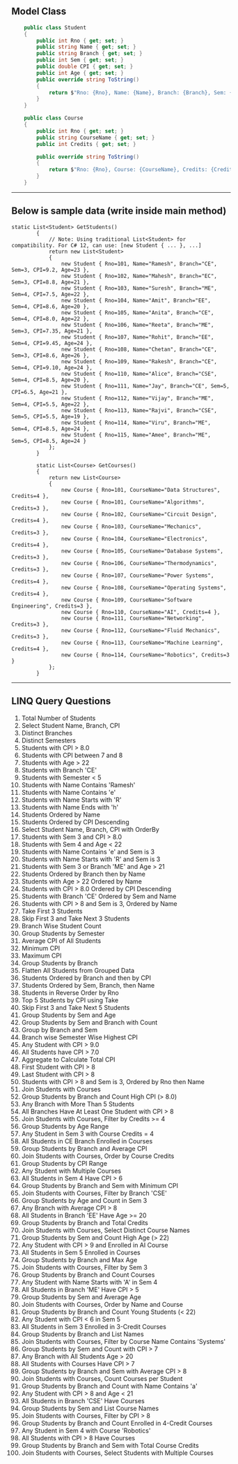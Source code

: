 ## Model Class
```csharp
    public class Student
    {
        public int Rno { get; set; }
        public string Name { get; set; }
        public string Branch { get; set; }
        public int Sem { get; set; }
        public double CPI { get; set; }
        public int Age { get; set; }
        public override string ToString()
        {
            return $"Rno: {Rno}, Name: {Name}, Branch: {Branch}, Sem: {Sem}, CPI: {CPI}, Age: {Age}";
        }
    }

    public class Course
    {
        public int Rno { get; set; }
        public string CourseName { get; set; }
        public int Credits { get; set; }

        public override string ToString()
        {
            return $"Rno: {Rno}, Course: {CourseName}, Credits: {Credits}";
        }
    }
```
---
## Below is sample data (write inside main method)
```csahrp
static List<Student> GetStudents()
        {
            // Note: Using traditional List<Student> for compatibility. For C# 12, can use: [new Student { ... }, ...]
            return new List<Student>
            {
                new Student { Rno=101, Name="Ramesh", Branch="CE", Sem=3, CPI=9.2, Age=23 },
                new Student { Rno=102, Name="Mahesh", Branch="EC", Sem=3, CPI=8.8, Age=21 },
                new Student { Rno=103, Name="Suresh", Branch="ME", Sem=4, CPI=7.5, Age=22 },
                new Student { Rno=104, Name="Amit", Branch="EE", Sem=4, CPI=8.6, Age=20 },
                new Student { Rno=105, Name="Anita", Branch="CE", Sem=4, CPI=8.0, Age=22 },
                new Student { Rno=106, Name="Reeta", Branch="ME", Sem=3, CPI=7.35, Age=21 },
                new Student { Rno=107, Name="Rohit", Branch="EE", Sem=4, CPI=9.45, Age=24 },
                new Student { Rno=108, Name="Chetan", Branch="CE", Sem=3, CPI=8.6, Age=26 },
                new Student { Rno=109, Name="Rakesh", Branch="CE", Sem=4, CPI=9.10, Age=24 },
                new Student { Rno=110, Name="Alice", Branch="CSE", Sem=4, CPI=8.5, Age=20 },
                new Student { Rno=111, Name="Jay", Branch="CE", Sem=5, CPI=6.5, Age=21 },
                new Student { Rno=112, Name="Vijay", Branch="ME", Sem=4, CPI=5.5, Age=22 },
                new Student { Rno=113, Name="Rajvi", Branch="CSE", Sem=5, CPI=5.5, Age=19 },
                new Student { Rno=114, Name="Viru", Branch="ME", Sem=4, CPI=8.5, Age=24 },
                new Student { Rno=115, Name="Amee", Branch="ME", Sem=5, CPI=8.5, Age=24 }
            };
        }

        static List<Course> GetCourses()
        {
            return new List<Course>
            {
                new Course { Rno=101, CourseName="Data Structures", Credits=4 },
                new Course { Rno=101, CourseName="Algorithms", Credits=3 },
                new Course { Rno=102, CourseName="Circuit Design", Credits=4 },
                new Course { Rno=103, CourseName="Mechanics", Credits=3 },
                new Course { Rno=104, CourseName="Electronics", Credits=4 },
                new Course { Rno=105, CourseName="Database Systems", Credits=3 },
                new Course { Rno=106, CourseName="Thermodynamics", Credits=3 },
                new Course { Rno=107, CourseName="Power Systems", Credits=4 },
                new Course { Rno=108, CourseName="Operating Systems", Credits=4 },
                new Course { Rno=109, CourseName="Software Engineering", Credits=3 },
                new Course { Rno=110, CourseName="AI", Credits=4 },
                new Course { Rno=111, CourseName="Networking", Credits=3 },
                new Course { Rno=112, CourseName="Fluid Mechanics", Credits=3 },
                new Course { Rno=113, CourseName="Machine Learning", Credits=4 },
                new Course { Rno=114, CourseName="Robotics", Credits=3 }
            };
        }

```
---

## LINQ Query Questions

1. Total Number of Students
2. Select Student Name, Branch, CPI
3. Distinct Branches
4. Distinct Semesters
5. Students with CPI > 8.0
6. Students with CPI between 7 and 8
7. Students with Age > 22
8. Students with Branch 'CE'
9. Students with Semester < 5
10. Students with Name Contains 'Ramesh'
11. Students with Name Contains 'e'
12. Students with Name Starts with 'R'
13. Students with Name Ends with 'h'
14. Students Ordered by Name
15. Students Ordered by CPI Descending
16. Select Student Name, Branch, CPI with OrderBy
17. Students with Sem 3 and CPI > 8.0
18. Students with Sem 4 and Age < 22
19. Students with Name Contains 'e' and Sem is 3
20. Students with Name Starts with 'R' and Sem is 3
21. Students with Sem 3 or Branch 'ME' and Age > 21
22. Students Ordered by Branch then by Name
23. Students with Age > 22 Ordered by Name
24. Students with CPI > 8.0 Ordered by CPI Descending
25. Students with Branch 'CE' Ordered by Sem and Name
26. Students with CPI > 8 and Sem is 3, Ordered by Name
27. Take First 3 Students
28. Skip First 3 and Take Next 3 Students
29. Branch Wise Student Count
30. Group Students by Semester
31. Average CPI of All Students
32. Minimum CPI
33. Maximum CPI
34. Group Students by Branch
35. Flatten All Students from Grouped Data
36. Students Ordered by Branch and then by CPI
37. Students Ordered by Sem, Branch, then Name
38. Students in Reverse Order by Rno
39. Top 5 Students by CPI using Take
40. Skip First 3 and Take Next 5 Students
41. Group Students by Sem and Age
42. Group Students by Sem and Branch with Count
43. Group by Branch and Sem
44. Branch wise Semester Wise Highest CPI
45. Any Student with CPI > 9.0
46. All Students have CPI > 7.0
47. Aggregate to Calculate Total CPI
48. First Student with CPI > 8
49. Last Student with CPI > 8
50. Students with CPI > 8 and Sem is 3, Ordered by Rno then Name
51. Join Students with Courses
52. Group Students by Branch and Count High CPI (> 8.0)
53. Any Branch with More Than 5 Students
54. All Branches Have At Least One Student with CPI > 8
55. Join Students with Courses, Filter by Credits >= 4
56. Group Students by Age Range
57. Any Student in Sem 3 with Course Credits = 4
58. All Students in CE Branch Enrolled in Courses
59. Group Students by Branch and Average CPI
60. Join Students with Courses, Order by Course Credits
61. Group Students by CPI Range
62. Any Student with Multiple Courses
63. All Students in Sem 4 Have CPI > 6
64. Group Students by Branch and Sem with Minimum CPI
65. Join Students with Courses, Filter by Branch 'CSE'
66. Group Students by Age and Count in Sem 3
67. Any Branch with Average CPI > 8
68. All Students in Branch 'EE' Have Age >= 20
69. Group Students by Branch and Total Credits
70. Join Students with Courses, Select Distinct Course Names
71. Group Students by Sem and Count High Age (> 22)
72. Any Student with CPI > 9 and Enrolled in AI Course
73. All Students in Sem 5 Enrolled in Courses
74. Group Students by Branch and Max Age
75. Join Students with Courses, Filter by Sem 3
76. Group Students by Branch and Count Courses
77. Any Student with Name Starts with 'A' in Sem 4
78. All Students in Branch 'ME' Have CPI > 5
79. Group Students by Sem and Average Age
80. Join Students with Courses, Order by Name and Course
81. Group Students by Branch and Count Young Students (< 22)
82. Any Student with CPI < 6 in Sem 5
83. All Students in Sem 3 Enrolled in 3-Credit Courses
84. Group Students by Branch and List Names
85. Join Students with Courses, Filter by Course Name Contains 'Systems'
86. Group Students by Sem and Count with CPI > 7
87. Any Branch with All Students Age > 20
88. All Students with Courses Have CPI > 7
89. Group Students by Branch and Sem with Average CPI > 8
90. Join Students with Courses, Count Courses per Student
91. Group Students by Branch and Count with Name Contains 'a'
92. Any Student with CPI > 8 and Age < 21
93. All Students in Branch 'CSE' Have Courses
94. Group Students by Sem and List Course Names
95. Join Students with Courses, Filter by CPI > 8
96. Group Students by Branch and Count Enrolled in 4-Credit Courses
97. Any Student in Sem 4 with Course 'Robotics'
98. All Students with CPI > 8 Have Courses
99. Group Students by Branch and Sem with Total Course Credits
100. Join Students with Courses, Select Students with Multiple Courses
```
